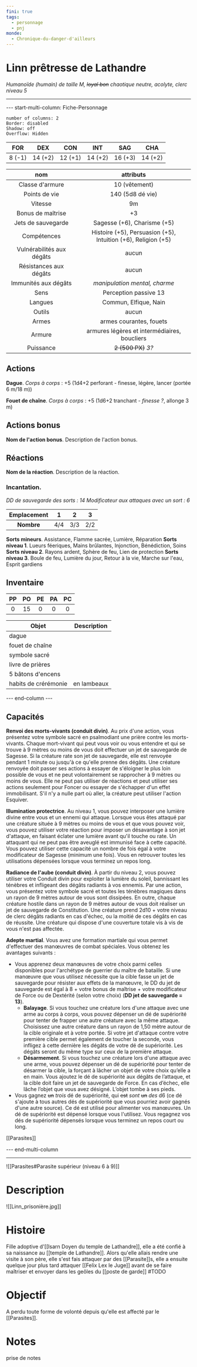 ```yaml
---
fini: true
tags:
  - personnage
  - pnj
monde:
  - Chronique-du-danger-d'ailleurs
---
```

# Linn prêtresse de Lathandre
*Humanoïde (humain) de taille M, ~~loyal bon~~ chaotique neutre, acolyte, clerc niveau 5* 
___
--- start-multi-column: Fiche-Personnage  
```column-settings  
number of columns: 2
Border: disabled
Shadow: off
Overflow: Hidden
```

|  FOR   |   DEX   |   CON   |   INT   |   SAG   |   CHA   |
| :----: | :-----: | :-----: | :-----: | :-----: | :-----: |
| 8 (-1) | 14 (+2) | 12 (+1) | 14 (+2) | 16 (+3) | 14 (+2) |

|            nom            |                             attributs                             |
| :-----------------------: | :---------------------------------------------------------------: |
|      Classe d'armure      |                           10 (vêtement)                           |
|       Points de vie       |                         140 (5d8 dé vie)                          |
|          Vitesse          |                                9m                                 |
|     Bonus de maîtrise     |                                +3                                 |
|    Jets de sauvegarde     |                    Sagesse (+6), Charisme (+5)                    |
|        Compétences        | Histoire (+5), Persuasion (+5), <br>Intuition (+6), Religion (+5) |
| Vulnérabilités aux dégâts |                               aucun                               |
|  Résistances aux dégâts   |                               aucun                               |
|   Immunités aux dégâts    |                   *manipulation mental, charme*                   |
|           Sens            |                       Perception passive 13                       |
|          Langues          |                       Commun, Elfique, Nain                       |
|          Outils           |                               aucun                               |
|           Armes           |                      armes courantes, fouets                      |
|          Armure           |           armures légères et intermédiaires, boucliers            |
|         Puissance         |                        ~~2 (500 PX)~~ *3?*                        |
## Actions
**Dague**. *Corps à corps* : +5 (1d4+2 perforant - finesse, légère, lancer (portée 6 m/18 m))  

**Fouet de chaîne**. *Corps à corps* : +5 (1d6+2 tranchant - *finesse ?*, allonge 3 m)  

## Actions bonus
**Nom de l'action bonus**. Description de l'action bonus.  

## Réactions
**Nom de la réaction**. Description de la réaction.  

### Incantation.
*DD de sauvegarde des sorts : 14*
*Modificateur aux attaques avec un sort : 6*

| Emplacement |  1  |  2  |  3  |
| :---------: | :-: | :-: | :-: |
| **Nombre**  | 4/4 | 3/3 | 2/2 |
**Sorts mineurs**. Assistance, Flamme sacrée, Lumière, Réparation
**Sorts niveau 1**. Lueurs féeriques, Mains brûlantes, Injonction, Bénédiction, Soins
**Sorts niveau 2**. Rayons ardent, Sphère de feu, Lien de protection
**Sorts niveau 3**. Boule de feu, Lumière du jour, Retour à la vie, Marche sur l'eau, Esprit gardiens
## Inventaire
| PP  | PO  | PE  | PA  | PC  |
| :-: | :-: | :-: | :-: | :-: |
|  0  | 15  |  0  |  0  |  0  |

| Objet                | Description |
| -------------------- | ----------- |
| dague                |             |
| fouet de chaîne      |             |
| symbole sacré        |             |
| livre de prières     |             |
| 5 bâtons d'encens    |             |
| habits de crérémonie | en lambeaux |

--- end-column ---

## Capacités
**Renvoi des morts-vivants (conduit divin)**. Au prix d'une action, vous présentez votre symbole sacré en psalmodiant une prière contre les morts-vivants. Chaque mort-vivant qui peut vous voir ou vous entendre et qui se trouve à 9 mètres ou moins de vous doit effectuer un jet de sauvegarde de Sagesse. Si la créature rate son jet de sauvegarde, elle est renvoyée pendant 1 minute ou jusqu'à ce qu'elle prenne des dégâts. Une créature renvoyée doit passer ses actions à essayer de s'éloigner le plus loin possible de vous et ne peut volontairement se rapprocher à 9 mètres ou moins de vous. Elle ne peut pas utiliser de réactions et peut utiliser ses actions seulement pour Foncer ou essayer de s'échapper d'un effet immobilisant. S'il n'y a nulle part où aller, la créature peut utiliser l'action Esquiver.

**Illumination protectrice**. Au niveau 1, vous pouvez interposer une lumière divine entre vous et un ennemi qui attaque. Lorsque vous êtes attaqué par une créature située à 9 mètres ou moins de vous et que vous pouvez voir, vous pouvez utiliser votre réaction pour imposer un désavantage à son jet d'attaque, en faisant éclater une lumière avant qu'il touche ou rate. Un attaquant qui ne peut pas être aveuglé est immunisé face à cette capacité. Vous pouvez utiliser cette capacité un nombre de fois égal à votre modificateur de Sagesse (minimum une fois). Vous en retrouver toutes les utilisations dépensées lorsque vous terminez un repos long.

**Radiance de l'aube (conduit divin)**. À partir du niveau 2, vous pouvez utiliser votre Conduit divin pour exploiter la lumière du soleil, bannissant les ténèbres et infligeant des dégâts radiants à vos ennemis. Par une action, vous présentez votre symbole sacré et toutes les ténèbres magiques dans un rayon de 9 mètres autour de vous sont dissipées. En outre, chaque créature hostile dans un rayon de 9 mètres autour de vous doit réaliser un jet de sauvegarde de Constitution. Une créature prend 2d10 + votre niveau de clerc dégâts radiants en cas d'échec, ou la moitié de ces dégâts en cas de réussite. Une créature qui dispose d'une couverture totale vis à vis de vous n'est pas affectée.

**Adepte martial**. Vous avez une formation martiale qui vous permet d'effectuer des manœuvres de combat spéciales. Vous obtenez les avantages suivants : 
- Vous apprenez deux manœuvres de votre choix parmi celles disponibles pour l'archétype de guerrier du maître de bataille. Si une manœuvre que vous utilisez nécessite que la cible fasse un jet de sauvegarde pour résister aux effets de la manœuvre, le DD du jet de sauvegarde est égal à 8 + votre bonus de maîtrise + votre modificateur de Force ou de Dextérité (selon votre choix) (**DD jet de sauvegarde = 13**). 
	- **Balayage**. Si vous touchez une créature lors d'une attaque avec une arme au corps à corps, vous pouvez dépenser un dé de supériorité pour tenter de frapper une autre créature avec la même attaque. Choisissez une autre créature dans un rayon de 1,50 mètre autour de la cible originale et à votre portée. Si votre jet d'attaque contre votre première cible permet également de toucher la seconde, vous infligez à cette dernière les dégâts de votre dé de supériorité. Les dégâts seront du même type sur ceux de la première attaque.
	- **Désarmement**. Si vous touchez une créature lors d'une attaque avec une arme, vous pouvez dépenser un dé de supériorité pour tenter de désarmer la cible, la forçant à lâcher un objet de votre choix qu’elle a en main. Vous ajoutez le dé de supériorité aux dégâts de l’attaque, et la cible doit faire un jet de sauvegarde de Force. En cas d’échec, elle lâche l’objet que vous avez désigné. L’objet tombe à ses pieds.
- Vous gagnez ~~un~~ *trois* dé de supériorité, qui ~~est~~ *sont* ~~un~~ *des* d6 (ce dé s'ajoute à tous autres dés de supériorité que vous pourriez avoir gagnés d'une autre source). Ce dé est utilisé pour alimenter vos manœuvres. Un dé de supériorité est dépensé lorsque vous l'utilisez. Vous regagnez vos dés de supériorité dépensés lorsque vous terminez un repos court ou long.

[[Parasites]]

--- end-multi-column

---
![[Parasites#Parasite supérieur (niveau 6 à 9)]]

# Description
![[Linn_prisonière.jpg]]

# Histoire
Fille adoptive d'[[Isarn Doyen du temple de Lathandre]], elle a été confié à sa naissance au [[temple de Lathandre]]. Alors qu'elle allais rendre une visite à son père, elle s'est fais attaquer par des [[Parasite]]s, elle a ensuite quelque jour plus tard attaquer [[Felix Lex le Juge]] avant de se faire maîtriser et envoyer dans les geôles du [[poste de garde]]
#TODO 
# Objectif
A perdu toute forme de volonté depuis qu'elle est affecté par le [[Parasites]].

# Notes
prise de notes

